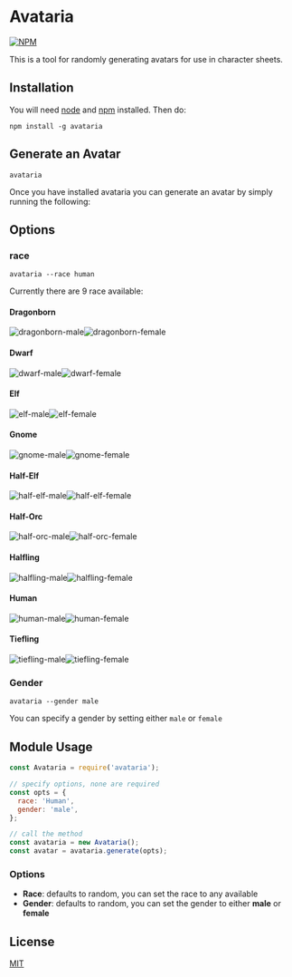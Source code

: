 # Avataria

[![NPM](https://nodei.co/npm/avataria.png?downloads=true&stars=true)](https://nodei.co/npm/avataria/)

This is a tool for randomly generating avatars for use in character sheets.

## Installation

You will need [node](https://nodejs.org/en/) and [npm](https://www.npmjs.com/) installed. Then do:

`npm install -g avataria`

## Generate an Avatar

`avataria`

Once you have installed avataria you can generate an avatar by simply running the following:

## Options

### race

`avataria --race human`

Currently there are 9 race available:

#### Dragonborn
![dragonborn-male](doc/dragonborn-male.svg)![dragonborn-female](doc/dragonborn-female.svg)

#### Dwarf
![dwarf-male](doc/dwarf-male.svg)![dwarf-female](doc/dwarf-female.svg)

#### Elf
![elf-male](doc/elf-male.svg)![elf-female](doc/elf-female.svg)

#### Gnome
![gnome-male](doc/gnome-male.svg)![gnome-female](doc/gnome-female.svg)

#### Half-Elf
![half-elf-male](doc/half-elf-male.svg)![half-elf-female](doc/half-elf-female.svg)

#### Half-Orc
![half-orc-male](doc/half-orc-male.svg)![half-orc-female](doc/half-orc-female.svg)

#### Halfling
![halfling-male](doc/halfling-male.svg)![halfling-female](doc/halfling-female.svg)

#### Human
![human-male](doc/human-male.svg)![human-female](doc/human-female.svg)

#### Tiefling
![tiefling-male](doc/tiefling-male.svg)![tiefling-female](doc/tiefling-female.svg)

### Gender

`avataria --gender male`

You can specify a gender by setting either `male` or `female`

## Module Usage

```javascript
const Avataria = require('avataria');

// specify options, none are required
const opts = {
  race: 'Human',
  gender: 'male',
};

// call the method
const avataria = new Avataria();
const avatar = avataria.generate(opts);
```

### Options

- __Race__: defaults to random, you can set the race to any available
- __Gender__: defaults to random, you can set the gender to either __male__ or __female__

## License

[MIT](https://github.com/opendnd/avataria/blob/master/LICENSE)